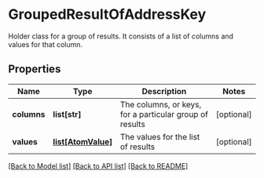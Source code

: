 # GroupedResultOfAddressKey

Holder class for a group of results. It consists of a list of columns and values for that column.

## Properties
Name | Type | Description | Notes
------------ | ------------- | ------------- | -------------
**columns** | **list[str]** | The columns, or keys, for a particular group of results | [optional] 
**values** | [**list[AtomValue]**](AtomValue.md) | The values for the list of results | [optional] 

[[Back to Model list]](../README.md#documentation-for-models) [[Back to API list]](../README.md#documentation-for-api-endpoints) [[Back to README]](../README.md)


